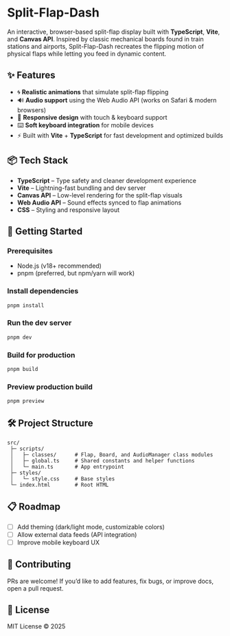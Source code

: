# Split-Flap-Dash

An interactive, browser-based split-flap display built with **TypeScript**, **Vite**, and **Canvas API**. Inspired by classic mechanical boards found in train stations and airports, Split-Flap-Dash recreates the flipping motion of physical flaps while letting you feed in dynamic content.

## ✨ Features

* 🌀 **Realistic animations** that simulate split-flap flipping
* 🔊 **Audio support** using the Web Audio API (works on Safari & modern browsers)
* 📱 **Responsive design** with touch & keyboard support
* ⌨️ **Soft keyboard integration** for mobile devices
* ⚡ Built with **Vite** + **TypeScript** for fast development and optimized builds

## 📦 Tech Stack

* **TypeScript** – Type safety and cleaner development experience
* **Vite** – Lightning-fast bundling and dev server
* **Canvas API** – Low-level rendering for the split-flap visuals
* **Web Audio API** – Sound effects synced to flap animations
* **CSS** – Styling and responsive layout

## 🚀 Getting Started

### Prerequisites

* Node.js (v18+ recommended)
* pnpm (preferred, but npm/yarn will work)

### Install dependencies

```bash
pnpm install
```

### Run the dev server

```bash
pnpm dev
```

### Build for production

```bash
pnpm build
```

### Preview production build

```bash
pnpm preview
```

## 🛠 Project Structure

```
src/
 ├─ scripts/
 │   ├─ classes/      # Flap, Board, and AudioManager class modules
 │   ├─ global.ts     # Shared constants and helper functions
 │   └─ main.ts       # App entrypoint
 ├─ styles/
 │   └─ style.css     # Base styles
 └─ index.html        # Root HTML
```

## 📋 Roadmap

* [ ] Add theming (dark/light mode, customizable colors)
* [ ] Allow external data feeds (API integration)
* [ ] Improve mobile keyboard UX

## 🤝 Contributing

PRs are welcome! If you’d like to add features, fix bugs, or improve docs, open a pull request.

## 📜 License

MIT License © 2025
